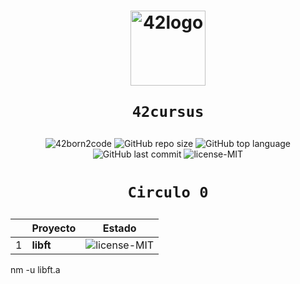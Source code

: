 <h1 align="center">
  <img  width="120" alt="42logo"  src="https://user-images.githubusercontent.com/19689770/129336866-169b0dc7-ea41-47d4-b50a-d466508031af.png">
  
	42cursus
</h1>
 <p align="center">
<img alt="42born2code" src="https://img.shields.io/badge/42born2code-level%201%20--%2038%25-blue">
<img alt="GitHub repo size" src="https://img.shields.io/github/repo-size/nach131/42Barcelona">
<img alt="GitHub top language" src="https://img.shields.io/github/languages/top/nach131/42Barcelona">
<img alt="GitHub last commit" src="https://img.shields.io/github/last-commit/nach131/42Barcelona">
<img alt="license-MIT" src="https://img.shields.io/badge/license-MIT-blue">
</p>

<h1 align="center">
  
	Circulo 0
</h1>

|   | Proyecto            | Estado             |
|---|---------------------|--------------------|
| 1 | **libft**           |<img alt="license-MIT" src="https://img.shields.io/badge/-125%2F100-brightgreen">|
 
 nm -u libft.a

